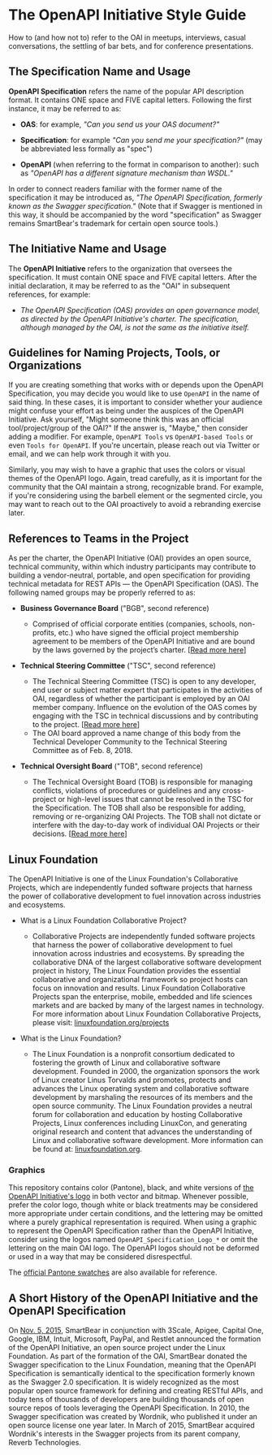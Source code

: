 # The OpenAPI Initiative Style Guide

How to (and how not to) refer to the OAI in meetups, interviews, casual conversations, the settling of bar bets, and for conference presentations. 

## The Specification Name and Usage

**OpenAPI Specification** refers the name of the popular API description format. It contains ONE space and FIVE capital letters. Following the first instance, it may be referred to as:

* **OAS**: for example, *"Can you send us your OAS document?"*

* **Specification**: for example *"Can you send me your specification?"* (may be abbreviated less formally as "spec")

* **OpenAPI** (when referring to the format in comparison to another): such as *"OpenAPI has a different signature mechanism than WSDL."*

In order to connect readers familiar with the former name of the specification it may be introduced as, *"The OpenAPI Specification, formerly known as the Swagger specification."* (Note that if Swagger is mentioned in this way, it should be accompanied by the word "specification" as Swagger remains SmartBear's trademark for certain open source tools.)

## The Initiative Name and Usage

The **OpenAPI Initiative** refers to the organization that oversees the specification. It must contain ONE space and FIVE capital letters. After the initial declaration, it may be referred to as the "OAI" in subsequent references, for example:

* *The OpenAPI Specification (OAS) provides an open governance model, as directed by the OpenAPI Initiative's charter. The specification, although managed by the OAI, is not the same as the initiative itself.*

## Guidelines for Naming Projects, Tools, or Organizations

If you are creating something that works with or depends upon the OpenAPI Specification, you may decide you would like to use `OpenAPI` in the name of said thing. In these cases, it is important to consider whether your audience might confuse your effort as being under the auspices of the OpenAPI Initiative. Ask yourself, "Might someone think this was an official tool/project/group of the OAI?" If the answer is, "Maybe," then consider adding a modifier. For example, `OpenAPI Tools` vs `OpenAPI-based Tools` or even `Tools for OpenAPI`. If you're uncertain, please reach out via Twitter or email, and we can help work through it with you.

Similarly, you may wish to have a graphic that uses the colors or visual themes of the OpenAPI logo. Again, tread carefully, as it is important for the community that the OAI maintain a strong, recognizable brand. For example, if you're considering using the barbell element or the segmented circle, you may want to reach out to the OAI proactively to avoid a rebranding exercise later.

## References to Teams in the Project

As per the charter, the OpenAPI Initiative (OAI) provides an open source, technical community, within which industry participants may contribute to building a vendor-neutral, portable, and open specification for providing technical metadata for REST APIs — the OpenAPI Specification (OAS). The following named groups may be properly referred to as:

* **Business Governance Board** ("BGB", second reference)

    * Comprised of official corporate entities (companies, schools, non-profits, etc.) who have signed the official project membership agreement to be members of the OpenAPI Initiative and are bound by the laws governed by the project’s charter. [[Read more here](https://www.openapis.org/participate/how-to-contribute/governance#BGB)]

* **Technical Steering Committee** ("TSC", second reference)

    * The Technical Steering Committee (TSC) is open to any developer, end user or subject matter expert that participates in the activities of OAI, regardless of whether the participant is employed by an OAI member company. Influence on the evolution of the OAS comes by engaging with the TSC in technical discussions and by contributing to the project. [[Read more here](https://www.openapis.org/participate/how-to-contribute/governance#TDC)] 
    * The OAI board approved a name change of this body from the Technical Developer Community to the Technical Steering Committee as of Feb. 8, 2018.

* **Technical Oversight Board** ("TOB", second reference)

    * The Technical Oversight Board (TOB) is responsible for managing conflicts, violations of procedures or guidelines and any cross-project or high-level issues that cannot be resolved in the TSC for the Specification. The TOB shall also be responsible for adding, removing or re-organizing OAI Projects. The TOB shall not dictate or interfere with the day-to-day work of individual OAI Projects or their decisions. [[Read more here](https://www.openapis.org/participate/how-to-contribute/governance#TOB)]

## Linux Foundation

The OpenAPI Initiative is one of the Linux Foundation's Collaborative Projects, which are independently funded software projects that harness the power of collaborative development to fuel innovation across industries and ecosystems. 

* What is a Linux Foundation Collaborative Project?

    * Collaborative Projects are independently funded software projects that harness the power of collaborative development to fuel innovation across industries and ecosystems. By spreading the collaborative DNA of the largest collaborative software development project in history, The Linux Foundation provides the essential collaborative and organizational framework so project hosts can focus on innovation and results. Linux Foundation Collaborative Projects span the enterprise, mobile, embedded and life sciences markets and are backed by many of the largest names in technology. For more information about Linux Foundation Collaborative Projects, please visit: [linuxfoundation.org/projects](https://www.linuxfoundation.org/projects/)

* What is the Linux Foundation?

    * The Linux Foundation is a nonprofit consortium dedicated to fostering the growth of Linux and collaborative software development. Founded in 2000, the organization sponsors the work of Linux creator Linus Torvalds and promotes, protects and advances the Linux operating system and collaborative software development by marshaling the resources of its members and the open source community. The Linux Foundation provides a neutral forum for collaboration and education by hosting Collaborative Projects, Linux conferences including LinuxCon, and generating original research and content that advances the understanding of Linux and collaborative software development. More information can be found at: [linuxfoundation.org](http://www.linuxfoundation.org).

### Graphics

This repository contains color (Pantone), black, and white versions of [the OpenAPI Initiative's logo](./graphics/) in both vector and bitmap. Whenever possible, prefer the color logo, though white or black treatments may be considered more appropriate under certain conditions, and the lettering may be omitted where a purely graphical representation is required. When using a graphic to represent the OpenAPI Specification rather than the OpenAPI Initiative, consider using the logos named `OpenAPI_Specification_Logo_*` or omit the lettering on the main OAI logo. The OpenAPI logos should not be deformed or used in a way that may be considered disrespectful. 

The [official Pantone swatches](./graphics/Pantone%20Color%20Swatches.pdf) are also available for reference.

## A Short History of the OpenAPI Initiative and the OpenAPI Specification

On [Nov. 5, 2015](https://www.linuxfoundation.org/news-media/announcements/2015/11/new-collaborative-project-extend-swagger-specification-building), SmartBear in conjunction with 3Scale, Apigee, Capital One, Google, IBM, Intuit, Microsoft, PayPal, and Restlet announced the formation of the OpenAPI Initiative, an open source project under the Linux Foundation. As part of the formation of the OAI, SmartBear donated the Swagger specification to the Linux Foundation, meaning that the OpenAPI Specification is semantically  identical to the specification formerly known as the Swagger 2.0 specification. It is widely recognized as the most popular open source framework for defining and creating RESTful APIs, and today tens of thousands of developers are building thousands of open source repos of tools leveraging the OpenAPI Specification. In 2010, the Swagger specification was created by Wordnik, who published it under an open source license one year later. In March of 2015, SmartBear acquired Wordnik's interests in the Swagger projects from its parent company, Reverb Technologies.
